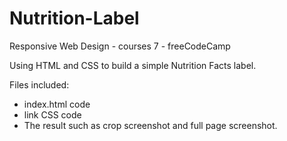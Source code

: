 # Nutrition-Label
Responsive Web Design - courses 7 - freeCodeCamp

Using HTML and CSS to build a simple Nutrition Facts label.
 
Files included:
- index.html code
- link CSS code
- The result such as crop screenshot and full page screenshot.
